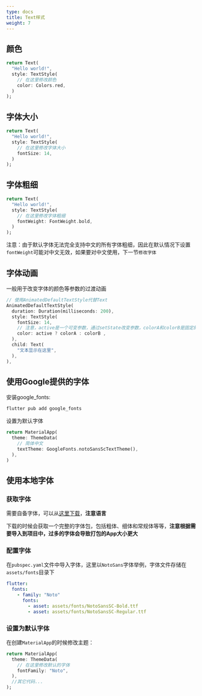 ```yaml
---
type: docs
title: Text样式
weight: 7
---
```



## 颜色

```dart
return Text(
  "Hello world!",
  style: TextStyle(
    // 在这里修改颜色
    color: Colors.red,
  )
);
```

## 字体大小

```dart
return Text(
  "Hello world!",
  style: TextStyle(
    // 在这里修改字体大小
    fontSize: 14,
  )
);
```

## 字体粗细

```dart
return Text(
  "Hello world!",
  style: TextStyle(
    // 在这里修改字体粗细
    fontWeight: FontWeight.bold,
  )
);
```

注意：由于默认字体无法完全支持中文的所有字体粗细，因此在默认情况下设置`fontWeight`可能对中文无效，如果要对中文使用，下一节`修改字体`

## 字体动画

一般用于改变字体的颜色等参数的过渡动画

```dart
// 使用AnimatedDefaultTextStyle代替Text
AnimatedDefaultTextStyle(
  duration: Duration(milliseconds: 200),
  style: TextStyle(
    fontSize: 14,
    // 注意，active是一个可变参数，通过setState改变参数，colorA和colorB是固定的颜色参数
    color: active ? colorA : colorB ,
  ),
  child: Text(
    "文本显示在这里",
  ),
),
```

## 使用Google提供的字体

安装google_fonts:
```bash
flutter pub add google_fonts
```
设置为默认字体
```dart
return MaterialApp(
  theme: ThemeData(
    // 简体中文
    textTheme: GoogleFonts.notoSansScTextTheme(),
  ),
)
```

## 使用本地字体

### 获取字体

需要自备字体，可以从[这里下载](https://fonts.google.com/)，**注意语言**

下载的时候会获取一个完整的字体包，包括粗体、细体和常规体等等，**注意根据需要导入到项目中，过多的字体会导致打包的App大小更大**

### 配置字体

在`pubspec.yaml`文件中导入字体，这里以`NotoSans`字体举例，字体文件存储在`assets/fonts`目录下

```yaml
flutter:
  fonts:
    - family: "Noto"
      fonts:
        - asset: assets/fonts/NotoSansSC-Bold.ttf
        - asset: assets/fonts/NotoSansSC-Regular.ttf
```

### 设置为默认字体

在创建`MaterialApp`的时候修改主题：

```dart
return MaterialApp(
  theme: ThemeData(
    // 在这里修改默认的字体
    fontFamily: "Noto",
  ),
  //其它代码...
);
```